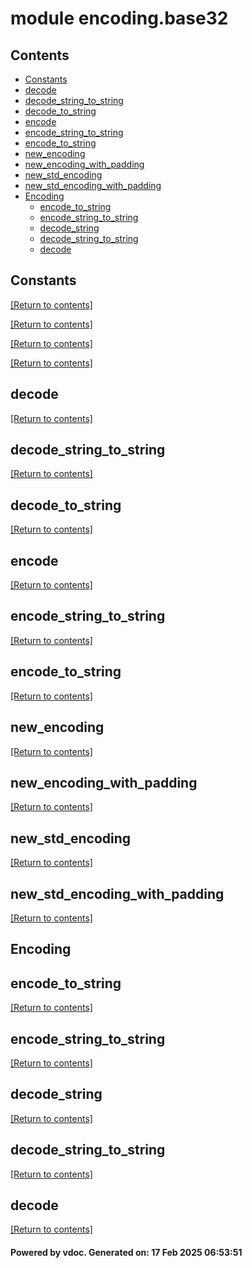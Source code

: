 # module encoding.base32


## Contents
- [Constants](#Constants)
- [decode](#decode)
- [decode_string_to_string](#decode_string_to_string)
- [decode_to_string](#decode_to_string)
- [encode](#encode)
- [encode_string_to_string](#encode_string_to_string)
- [encode_to_string](#encode_to_string)
- [new_encoding](#new_encoding)
- [new_encoding_with_padding](#new_encoding_with_padding)
- [new_std_encoding](#new_std_encoding)
- [new_std_encoding_with_padding](#new_std_encoding_with_padding)
- [Encoding](#Encoding)
  - [encode_to_string](#encode_to_string)
  - [encode_string_to_string](#encode_string_to_string)
  - [decode_string](#decode_string)
  - [decode_string_to_string](#decode_string_to_string)
  - [decode](#decode)

## Constants
[[Return to contents]](#Contents)

[[Return to contents]](#Contents)

[[Return to contents]](#Contents)

[[Return to contents]](#Contents)

## decode
[[Return to contents]](#Contents)

## decode_string_to_string
[[Return to contents]](#Contents)

## decode_to_string
[[Return to contents]](#Contents)

## encode
[[Return to contents]](#Contents)

## encode_string_to_string
[[Return to contents]](#Contents)

## encode_to_string
[[Return to contents]](#Contents)

## new_encoding
[[Return to contents]](#Contents)

## new_encoding_with_padding
[[Return to contents]](#Contents)

## new_std_encoding
[[Return to contents]](#Contents)

## new_std_encoding_with_padding
[[Return to contents]](#Contents)

## Encoding
## encode_to_string
[[Return to contents]](#Contents)

## encode_string_to_string
[[Return to contents]](#Contents)

## decode_string
[[Return to contents]](#Contents)

## decode_string_to_string
[[Return to contents]](#Contents)

## decode
[[Return to contents]](#Contents)

#### Powered by vdoc. Generated on: 17 Feb 2025 06:53:51
